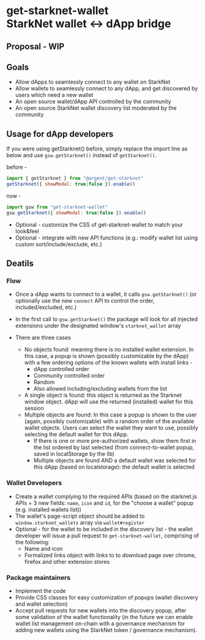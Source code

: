 # get-starknet-wallet<br/>StarkNet wallet <-> dApp bridge

## Proposal - WIP

## Goals

- Allow dApps to seamlessly connect to any wallet on StarkNet
- Allow wallets to seamlessly connect to any dApp, and get discovered by users which need a new wallet
- An open source wallet/dApp API controlled by the community
- An open source StarkNet wallet discovery list moderated by the community


## Usage for dApp developers

If you were using getStarknet() before, simply replace the import line as below and use `gsw.getStarknet()` instead of `getStarknet()`.

before -
```js
import { getStarknet } from "@argent/get-starknet"
getStarknet({ showModal: true|false }).enable()
```
now -
```js
import gsw from "get-starknet-wallet"
gsw.getStarknet({ showModal: true|false }).enable()
```
- Optional - customize the CSS of get-starknet-wallet to match your look&amp;feel
- Optional - integrate with new API functions (e.g.: modify wallet list using custom sort/include/exclude, etc.)

## Deatils

### Flow

- Once a dApp wants to connect to a wallet, it calls `gsw.getStarknet()` (or optionally use the new `connect` API to control the order, included/excluded, etc.)

- In the first call to `gsw.getStarknet()` the package will look for all injected extensions under the designated window&#39;s `starknet_wallet` array


- There are three cases

  - No objects found: meaning there is no installed wallet extension. In this case, a popup is shown (possibly customizable by the dApp) with a few ordering options of the known wallets with install links -
     - dApp controlled order
     - Community controlled order
     - Random
     - Also allowed including/excluding wallets from the list
  - A single object is found: this object is returned as the Starknet window object. dApp will use the returned (installed) wallet for this session
  - Multiple objects are found: In this case a popup is shown to the user (again, possibly customizable) with a random order of the available wallet objects. Users can select the wallet they want to use, possibly selecting the default wallet for this dApp.
    - If there is one or more pre-authorized wallets, show them first in the list ordered by last selected (from connect-to-wallet popup, saved in localStorage by the lib)
    - Multiple objects are found AND a default wallet was selected for this dApp (based on localstorage): the default wallet is selected

### Wallet Developers

- Create a wallet complying to the required APIs (based on the starknet.js APIs + 3 new fields: `name`, `icon` and `id`, for the &quot;choose a wallet&quot; popup (e.g. installed wallets list))
- The wallet's page-script object should be added to `window.starknet_wallets` array via `wallet#register`
- Optional - for the wallet to be included in the discovery list - the wallet developer will issue a pull request to `get-starknet-wallet`, comprising of the following:
  - Name and icon
  - Formalized links object with links to to download page over chrome, firefox and other extension stores


### Package maintainers

- Implement the code
- Provide CSS classes for easy customization of popups (wallet discovery and wallet selection)
- Accept pull requests for new wallets into the discovery popup, after some validation of the wallet functionality (in the future we can enable wallet list management on-chain with a governance mechanism for adding new wallets using the StarkNet token / governance mechanism).
